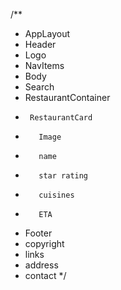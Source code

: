 
/**
 * AppLayout
 *  Header
 *    Logo
 *    NavItems
 *  Body
 *    Search
 *    RestaurantContainer
 *      RestaurantCard
 *        Image
 *        name
 *        star rating
 *        cuisines
 *        ETA
 *  Footer
 *    copyright
 *    links
 *    address
 *    contact
 */